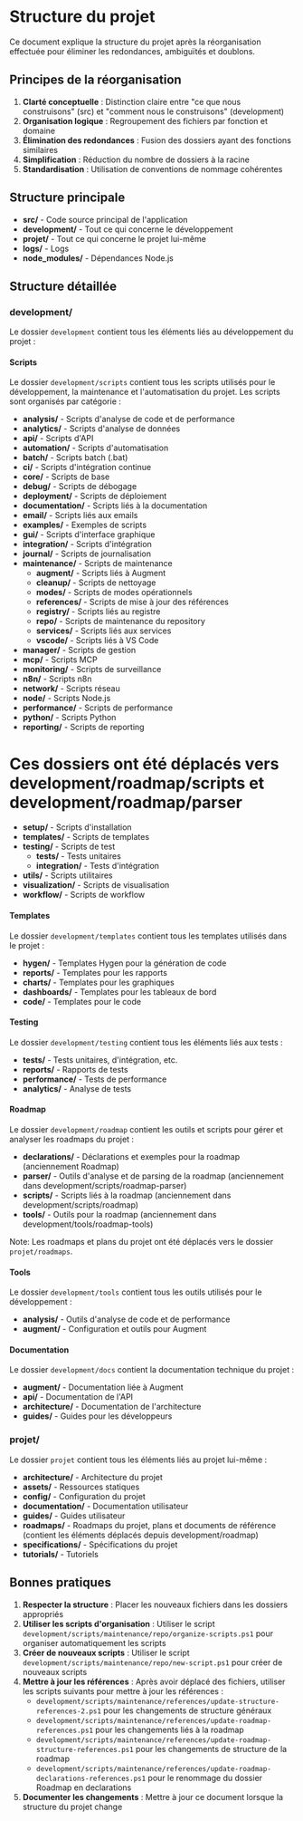 # Structure du projet

Ce document explique la structure du projet après la réorganisation effectuée pour éliminer les redondances, ambiguïtés et doublons.

## Principes de la réorganisation

1. **Clarté conceptuelle** : Distinction claire entre "ce que nous construisons" (src) et "comment nous le construisons" (development)
2. **Organisation logique** : Regroupement des fichiers par fonction et domaine
3. **Élimination des redondances** : Fusion des dossiers ayant des fonctions similaires
4. **Simplification** : Réduction du nombre de dossiers à la racine
5. **Standardisation** : Utilisation de conventions de nommage cohérentes

## Structure principale

- **src/** - Code source principal de l'application
- **development/** - Tout ce qui concerne le développement
- **projet/** - Tout ce qui concerne le projet lui-même
- **logs/** - Logs
- **node_modules/** - Dépendances Node.js

## Structure détaillée

### development/

Le dossier `development` contient tous les éléments liés au développement du projet :

#### Scripts

Le dossier `development/scripts` contient tous les scripts utilisés pour le développement, la maintenance et l'automatisation du projet. Les scripts sont organisés par catégorie :

- **analysis/** - Scripts d'analyse de code et de performance
- **analytics/** - Scripts d'analyse de données
- **api/** - Scripts d'API
- **automation/** - Scripts d'automatisation
- **batch/** - Scripts batch (.bat)
- **ci/** - Scripts d'intégration continue
- **core/** - Scripts de base
- **debug/** - Scripts de débogage
- **deployment/** - Scripts de déploiement
- **documentation/** - Scripts liés à la documentation
- **email/** - Scripts liés aux emails
- **examples/** - Exemples de scripts
- **gui/** - Scripts d'interface graphique
- **integration/** - Scripts d'intégration
- **journal/** - Scripts de journalisation
- **maintenance/** - Scripts de maintenance
  - **augment/** - Scripts liés à Augment
  - **cleanup/** - Scripts de nettoyage
  - **modes/** - Scripts de modes opérationnels
  - **references/** - Scripts de mise à jour des références
  - **registry/** - Scripts liés au registre
  - **repo/** - Scripts de maintenance du repository
  - **services/** - Scripts liés aux services
  - **vscode/** - Scripts liés à VS Code
- **manager/** - Scripts de gestion
- **mcp/** - Scripts MCP
- **monitoring/** - Scripts de surveillance
- **n8n/** - Scripts n8n
- **network/** - Scripts réseau
- **node/** - Scripts Node.js
- **performance/** - Scripts de performance
- **python/** - Scripts Python
- **reporting/** - Scripts de reporting
# Ces dossiers ont été déplacés vers development/roadmap/scripts et development/roadmap/parser

- **setup/** - Scripts d'installation
- **templates/** - Scripts de templates
- **testing/** - Scripts de test
  - **tests/** - Tests unitaires
  - **integration/** - Tests d'intégration
- **utils/** - Scripts utilitaires
- **visualization/** - Scripts de visualisation
- **workflow/** - Scripts de workflow

#### Templates

Le dossier `development/templates` contient tous les templates utilisés dans le projet :

- **hygen/** - Templates Hygen pour la génération de code
- **reports/** - Templates pour les rapports
- **charts/** - Templates pour les graphiques
- **dashboards/** - Templates pour les tableaux de bord
- **code/** - Templates pour le code

#### Testing

Le dossier `development/testing` contient tous les éléments liés aux tests :

- **tests/** - Tests unitaires, d'intégration, etc.
- **reports/** - Rapports de tests
- **performance/** - Tests de performance
- **analytics/** - Analyse de tests

#### Roadmap

Le dossier `development/roadmap` contient les outils et scripts pour gérer et analyser les roadmaps du projet :

- **declarations/** - Déclarations et exemples pour la roadmap (anciennement Roadmap)
- **parser/** - Outils d'analyse et de parsing de la roadmap (anciennement dans development/scripts/roadmap-parser)
- **scripts/** - Scripts liés à la roadmap (anciennement dans development/scripts/roadmap)
- **tools/** - Outils pour la roadmap (anciennement dans development/tools/roadmap-tools)

Note: Les roadmaps et plans du projet ont été déplacés vers le dossier `projet/roadmaps`.

#### Tools

Le dossier `development/tools` contient tous les outils utilisés pour le développement :

- **analysis/** - Outils d'analyse de code et de performance
- **augment/** - Configuration et outils pour Augment

#### Documentation

Le dossier `development/docs` contient la documentation technique du projet :

- **augment/** - Documentation liée à Augment
- **api/** - Documentation de l'API
- **architecture/** - Documentation de l'architecture
- **guides/** - Guides pour les développeurs

### projet/

Le dossier `projet` contient tous les éléments liés au projet lui-même :

- **architecture/** - Architecture du projet
- **assets/** - Ressources statiques
- **config/** - Configuration du projet
- **documentation/** - Documentation utilisateur
- **guides/** - Guides utilisateur
- **roadmaps/** - Roadmaps du projet, plans et documents de référence (contient les éléments déplacés depuis development/roadmap)
- **specifications/** - Spécifications du projet
- **tutorials/** - Tutoriels

## Bonnes pratiques

1. **Respecter la structure** : Placer les nouveaux fichiers dans les dossiers appropriés
2. **Utiliser les scripts d'organisation** : Utiliser le script `development/scripts/maintenance/repo/organize-scripts.ps1` pour organiser automatiquement les scripts
3. **Créer de nouveaux scripts** : Utiliser le script `development/scripts/maintenance/repo/new-script.ps1` pour créer de nouveaux scripts
4. **Mettre à jour les références** : Après avoir déplacé des fichiers, utiliser les scripts suivants pour mettre à jour les références :
   - `development/scripts/maintenance/references/update-structure-references-2.ps1` pour les changements de structure généraux
   - `development/scripts/maintenance/references/update-roadmap-references.ps1` pour les changements liés à la roadmap
   - `development/scripts/maintenance/references/update-roadmap-structure-references.ps1` pour les changements de structure de la roadmap
   - `development/scripts/maintenance/references/update-roadmap-declarations-references.ps1` pour le renommage du dossier Roadmap en declarations
5. **Documenter les changements** : Mettre à jour ce document lorsque la structure du projet change

